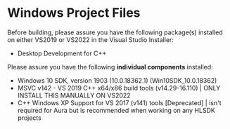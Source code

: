 # Windows Project Files
Before building, please assure you have the following package(s) installed on either VS2019 or VS2022 in the Visual Studio Installer:

- Desktop Development for C++

Please assure you have the following **individual components** installed:
- Windows 10 SDK, version 1903 (10.0.18362.1) (Win10SDK_10.0.18362)
- MSVC v142 - VS 2019 C++ x64/x86 build tools (v14.29-16.110) | ONLY INSTALL THIS MANUALLY ON VS2022
- C++ Windows XP Support for VS 2017 (v141) tools [Deprecated] | isn't required for Aura but is recommended when working on any HLSDK projects
